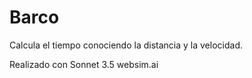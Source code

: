 # Barco
Calcula el tiempo conociendo la distancia y la velocidad.

Realizado con Sonnet 3.5 websim.ai
